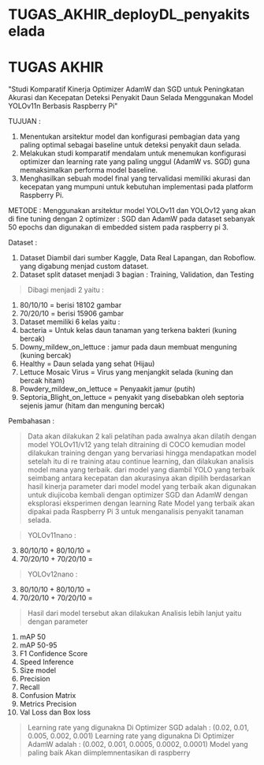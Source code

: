 # TUGAS_AKHIR_deployDL_penyakitselada
 # TUGAS AKHIR
"Studi Komparatif Kinerja Optimizer AdamW dan SGD untuk Peningkatan Akurasi dan Kecepatan Deteksi Penyakit Daun Selada Menggunakan Model YOLOv11n Berbasis Raspberry Pi"

TUJUAN :

1. Menentukan arsitektur model dan konfigurasi pembagian data yang paling optimal sebagai baseline untuk deteksi penyakit daun selada.
2. Melakukan studi komparatif mendalam untuk menemukan konfigurasi optimizer dan learning rate yang paling unggul (AdamW vs. SGD) guna memaksimalkan performa model baseline.
3. Menghasilkan sebuah model final yang tervalidasi memiliki akurasi dan kecepatan yang mumpuni untuk kebutuhan implementasi pada platform Raspberry Pi.

METODE :
Menggunakan arsitektur model YOLOv11 dan YOLOv12 yang akan di fine tuning dengan 2 optimizer : SGD dan AdamW pada dataset sebanyak 50 epochs dan digunakan di embedded sistem pada raspberry pi 3.

Dataset :
1. Dataset Diambil dari sumber Kaggle, Data Real Lapangan, dan Roboflow. yang digabung menjad custom dataset.
2. Dataset split dataset menjadi 3 bagian : Training, Validation, dan Testing
  > Dibagi menjadi 2 yaitu :
  1. 80/10/10 = berisi 18102 gambar
  2. 70/20/10 = berisi 15906 gambar
3. Dataset memiliki 6 kelas yaitu :
  1. bacteria = Untuk kelas daun tanaman yang terkena bakteri (kuning bercak)
  2. Downy_mildew_on_lettuce : jamur pada daun membuat menguning (kuning bercak)
  3. Healthy = Daun selada yang sehat (Hijau)
  4. Lettuce Mosaic Virus = Virus yang menjangkit selada (kuning dan bercak hitam)
  5. Powdery_mildew_on_lettuce = Penyaakit jamur (putih)
  6. Septoria_Blight_on_lettuce = penyakit yang disebabkan oleh septoria sejenis jamur (hitam dan menguning bercak)

Pembahasan :
> Data akan dilakukan 2 kali pelatihan pada awalnya akan dilatih dengan model YOLOv11/v12 yang telah ditraining di COCO kemudian model dilakukan training dengan yang bervariasi hingga mendapatkan model setelah itu di re training atau continue learning, dan dilakukan analisis model mana yang terbaik.
> dari model yang diambil YOLO yang terbaik seimbang antara kecepatan dan akurasinya akan dipilih berdasarkan hasil kinerja parameter dari model
> model yang terbaik akan digunakan untuk diujicoba kembali dengan optimizer SGD dan AdamW dengan eksplorasi eksperimen dengan learning Rate
> Model yang terbaik akan dipakai pada Raspberry Pi 3 untuk menganalisis penyakit tanaman selada.

> YOLOv11nano :
  3. 80/10/10 + 80/10/10 =
  4. 70/20/10 + 70/20/10 =

> YOLOv12nano :
  3. 80/10/10 + 80/10/10 =
  4. 70/20/10 + 70/20/10 =

> Hasil dari model tersebut akan dilakukan Analisis lebih lanjut yaitu dengan parameter
 1. mAP 50
 2. mAP 50-95
 3. F1 Confidence Score
 4. Speed Inference
 5. Size model
 6. Precision
 7. Recall
 8. Confusion Matrix
 9. Metrics Precision
 10. Val Loss dan Box loss
     
> Learning rate yang digunakna Di Optimizer SGD adalah : (0.02, 0.01, 0.005, 0.002, 0.001)
> Learning rate yang digunakna Di Optimizer AdamW adalah : (0.002, 0.001, 0.0005, 0.0002, 0.0001)
> Model yang paling baik Akan diimplemnentasikan di raspberry



